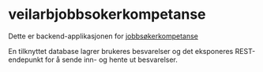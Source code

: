 # veilarbjobbsokerkompetanse

Dette er backend-applikasjonen for [jobbsøkerkompetanse](https://github.com/navikt/jobbsokerkompetanse)

En tilknyttet database lagrer brukeres besvarelser og det eksponeres REST-endepunkt for å sende inn- og hente ut besvarelser.

